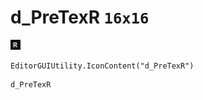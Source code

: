 # d_PreTexR `16x16`
<img src="/img/d_PreTexR.png" width=16 height=16>

``` CSharp
EditorGUIUtility.IconContent("d_PreTexR")
```
```
d_PreTexR
```
